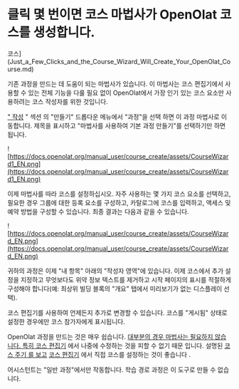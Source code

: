 # 클릭 몇 번이면 코스 마법사가 OpenOlat 코스를 생성합니다.

코스](Just_a_Few_Clicks_and_the_Course_Wizard_Will_Create_Your_OpenOlat_Course.md)

기존 과정을 만드는 데 도움이 되는 마법사가 있습니다. 이 마법사는 코스 편집기에서 사용할 수 있는 전체 기능을 다룰 필요 없이 OpenOlat에서 가장 인기 있는 코스 요소만 사용하려는 코스 작성자를 위한 것입니다.

[" 작성](https://docs.openolat.org/manual_user/course_create/Just_a_Few_Clicks_and_the_Course_Wizard_Will_Create_Your_OpenOlat_Course/Authoring.html) " 섹션 의 "만들기" 드롭다운 메뉴에서 "과정"을 선택 하면 이 과정 마법사로 이동합니다. 제목을 표시하고 "마법사를 사용하여 기본 과정 만들기"를 선택하기만 하면 됩니다.

![https://docs.openolat.org/manual_user/course_create/assets/CourseWizard1_EN.png](https://docs.openolat.org/manual_user/course_create/assets/CourseWizard1_EN.png)

이제 마법사를 따라 코스를 설정하십시오. 자주 사용하는 몇 가지 코스 요소를 선택하고, 필요한 경우 그룹에 대한 등록 요소를 구성하고, 카탈로그에 코스를 입력하고, 액세스 및 예약 방법을 구성할 수 있습니다. 최종 결과는 다음과 같을 수 있습니다.

![https://docs.openolat.org/manual_user/course_create/assets/CourseWizard_EN.png](https://docs.openolat.org/manual_user/course_create/assets/CourseWizard_EN.png)

귀하의 과정은 이제 "내 항목" 아래의 "작성자 영역"에 있습니다. 이제 코스에서 추가 설정을 지정하고 무엇보다도 위약 정보 텍스트를 제거하고 시작 페이지의 표시를 적절하게 구성해야 합니다(예: 최상위 빌딩 블록의 "개요" 탭에서 미리보기가 없는 디스플레이 선택).

코스 편집기를 사용하여 언제든지 추가로 변경할 수 있습니다. 코스를 "게시됨" 상태로 설정한 경우에만 코스 참가자에게 표시됩니다.

OpenOlat 과정을 만드는 것은 매우 쉽습니다. [대부분의 경우 마법사는 필요하지 않습니다. 특히 코스 편집기](https://docs.openolat.org/manual_user/course_create/General_Configuration_of_Course_Elements/) 에서 나중에 수정하는 것을 피할 수 없기 때문 입니다. 설명된 [코스 주기 를 보고](https://docs.openolat.org/manual_user/course_create/General_Information/) [코스 편집기](https://docs.openolat.org/manual_user/course_create/In_Five_Steps_to_Your_Course_With_the_Course_Editor/) 에서 직접 코스를 설정하는 것이 좋습니다 .

어시스턴트는 "일반 과정"에서만 작동합니다. 학습 경로 과정은 이 도구로 만들 수 없습니다.